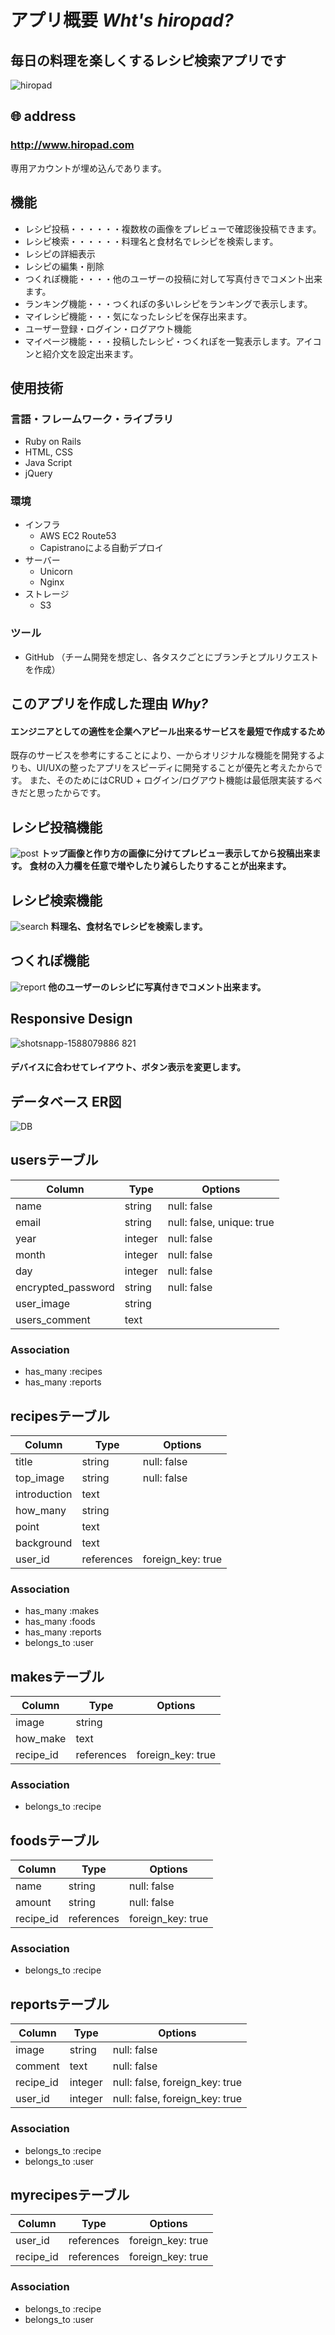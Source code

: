 # アプリ概要 *Wht's hiropad?*
## 毎日の料理を楽しくするレシピ検索アプリです
![hiropad](https://i.gyazo.com/9af0df65defae354e7ff5b5f31fee6e5.jpg)
## 🌐 address 
### **http://www.hiropad.com** 
専用アカウントが埋め込んであります。
## 機能
- レシピ投稿・・・・・・複数枚の画像をプレビューで確認後投稿できます。
- レシピ検索・・・・・・料理名と食材名でレシピを検索します。
- レシピの詳細表示
- レシピの編集・削除
- つくれぽ機能・・・・他のユーザーの投稿に対して写真付きでコメント出来ます。
- ランキング機能・・・つくれぽの多いレシピをランキングで表示します。
- マイレシピ機能・・・気になったレシピを保存出来ます。
- ユーザー登録・ログイン・ログアウト機能
- マイページ機能・・・投稿したレシピ・つくれぽを一覧表示します。アイコンと紹介文を設定出来ます。
## 使用技術
### 言語・フレームワーク・ライブラリ
- Ruby on Rails
- HTML, CSS
- Java Script
- jQuery
### 環境
- インフラ
  - AWS EC2 Route53
  - Capistranoによる自動デプロイ
- サーバー
  - Unicorn
  - Nginx
- ストレージ
  - S3
### ツール
- GitHub （チーム開発を想定し、各タスクごとにブランチとプルリクエストを作成）
## このアプリを作成した理由 *Why?* 
#### **エンジニアとしての適性を企業へアピール出来るサービスを最短で作成するため**
既存のサービスを参考にすることにより、一からオリジナルな機能を開発するよりも、UI/UXの整ったアプリをスピーディに開発することが優先と考えたからです。
また、そのためにはCRUD + ログイン/ログアウト機能は最低限実装するべきだと思ったからです。
## レシピ投稿機能
![post](https://user-images.githubusercontent.com/61179665/80550800-37d9b580-89fc-11ea-9b20-857b52e3cda7.jpg)
**トップ画像と作り方の画像に分けてプレビュー表示してから投稿出来ます。**
**食材の入力欄を任意で増やしたり減らしたりすることが出来ます。**
## レシピ検索機能
![search](https://i.gyazo.com/1e3af46e01f0d96453eb0f1af41e9e3b.png)
**料理名、食材名でレシピを検索します。**
## つくれぽ機能
![report](https://i.gyazo.com/03efbe5ae01cb2e487ab3cb0c5bcc311.png)
**他のユーザーのレシピに写真付きでコメント出来ます。**
## Responsive Design
![shotsnapp-1588079886 821](https://user-images.githubusercontent.com/61179665/80491915-4c876080-899e-11ea-862b-e7af99b9a048.png)
#### デバイスに合わせてレイアウト、ボタン表示を変更します。
## データベース ER図
![DB](https://i.gyazo.com/d3c96e3361a78d681b05194f0ebc336a.png)

## usersテーブル

|Column|Type|Options|
|------|----|-------|
|name|string|null: false|
|email|string|null: false, unique: true|
|year|integer|null: false|
|month|integer|null: false|
|day|integer|null: false|
|encrypted_password|string|null: false|
|user_image|string||
|users_comment|text||

### Association
- has_many :recipes
- has_many :reports

## recipesテーブル

|Column|Type|Options|
|------|----|-------|
|title|string|null: false|
|top_image|string|null: false|
|introduction|text||
|how_many|string||
|point|text||
|background|text||
|user_id|references|foreign_key: true|

### Association
- has_many :makes
- has_many :foods
- has_many :reports
- belongs_to :user

## makesテーブル

|Column|Type|Options|
|------|----|-------|
|image|string||
|how_make|text||
|recipe_id|references|foreign_key: true|

### Association
- belongs_to :recipe

## foodsテーブル

|Column|Type|Options|
|------|----|-------|
|name|string|null: false|
|amount|string|null: false|
|recipe_id|references|foreign_key: true|

### Association
- belongs_to :recipe

## reportsテーブル

|Column|Type|Options|
|------|----|-------|
|image|string|null: false|
|comment|text|null: false|
|recipe_id|integer|null: false, foreign_key: true|
|user_id|integer|null: false, foreign_key: true|

### Association
- belongs_to :recipe
- belongs_to :user

## myrecipesテーブル

|Column|Type|Options|
|------|----|-------|
|user_id|references|foreign_key: true|
|recipe_id|references|foreign_key: true|

### Association
- belongs_to :recipe
- belongs_to :user

